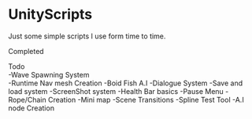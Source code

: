 # UnityScripts
Just some simple scripts I use form time to time.

Completed  


Todo  
-Wave Spawning System  
-Runtime Nav mesh Creation
-Boid Fish A.I 
-Dialogue System 
-Save and load system 
-ScreenShot system 
-Health Bar basics 
-Pause Menu 
-Rope/Chain Creation 
-Mini map 
-Scene Transitions 
-Spline Test Tool 
-A.I node Creation 
